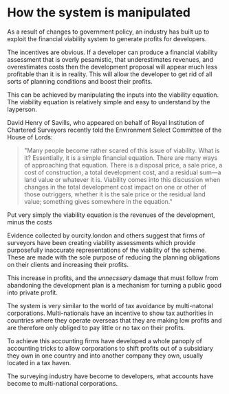 # How the system is manipulated

As a result of changes to government policy, an industry has built up to exploit the financial viability system to generate profits for developers. 

The incentives are obvious. If a developer can produce a financial viability assessment that is overly pesamistic, that underestimates revenues, and overestimates costs then the development proposal will appear much less profitable than it is in reality. This will allow the developer to get rid of all sorts of planning conditions and boost their profits. 

This can be achieved by manipulating the inputs into the viability equation. The viability equation is relatively simple and easy to understand by the layperson. 

David Henry of Savills, who appeared on behalf of Royal Institution of Chartered Surveyors recently told the Environment Select Committee of the House of Lords:

>"Many people become rather scared of this issue of viability. What is it? Essentially, it is a simple financial equation. There are many ways of approaching that equation. There is a disposal price, a sale price, a cost of construction, a total development cost, and a residual sum—a land value or whatever it is. Viability comes into this discussion when changes in the total development cost impact on one or other of those outriggers, whether it is the sale price or the residual land value; something gives somewhere in the equation."

Put very simply the viability equation is the revenues of the development, minus the costs

Evidence collected by ourcity.london and others suggest that firms of surveyors have been creating viability assessments which provide purposefully inaccurate representations of the viability of the scheme. These are made with the sole purpose of reducing the planning obligations on their clients and increasing their profits. 

This increase in profits, and the *unnecssary* damage that must follow from abandoning the development plan is a mechanism for turning a public good into private profit.

The system is very similar to the world of tax avoidance by multi-natonal corporations. Multi-nationals have an incentive to show tax authorities in countries where they operate overseas that they are making low profits and are therefore only obliged to pay little or no tax on their profits.  

To achieve this accounting firms have developed a whole panoply of accounting tricks to allow corporations to shift profits out of a subsidiary they own in one country and into another company they own, usually located in a tax haven. 

The surveying industry have become to developers, what accounts have become to multi-national corporations. 
